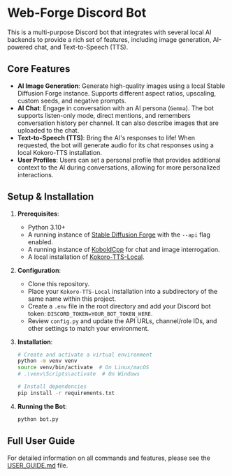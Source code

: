 # Web-Forge Discord Bot

This is a multi-purpose Discord bot that integrates with several local AI backends to provide a rich set of features, including image generation, AI-powered chat, and Text-to-Speech (TTS).

## Core Features

*   **AI Image Generation**: Generate high-quality images using a local Stable Diffusion Forge instance. Supports different aspect ratios, upscaling, custom seeds, and negative prompts.
*   **AI Chat**: Engage in conversation with an AI persona (`Gemma`). The bot supports listen-only mode, direct mentions, and remembers conversation history per channel. It can also describe images that are uploaded to the chat.
*   **Text-to-Speech (TTS)**: Bring the AI's responses to life! When requested, the bot will generate audio for its chat responses using a local Kokoro-TTS installation.
*   **User Profiles**: Users can set a personal profile that provides additional context to the AI during conversations, allowing for more personalized interactions.

## Setup & Installation

1.  **Prerequisites**:
    *   Python 3.10+
    *   A running instance of [Stable Diffusion Forge](https://github.com/lllyasviel/stable-diffusion-webui-forge) with the `--api` flag enabled.
    *   A running instance of [KoboldCpp](https://github.com/LostRuins/koboldcpp) for chat and image interrogation.
    *   A local installation of [Kokoro-TTS-Local](https://github.com/PierrunoYT/Kokoro-TTS-Local).

2.  **Configuration**:
    *   Clone this repository.
    *   Place your `Kokoro-TTS-Local` installation into a subdirectory of the same name within this project.
    *   Create a `.env` file in the root directory and add your Discord bot token: `DISCORD_TOKEN=YOUR_BOT_TOKEN_HERE`.
    *   Review `config.py` and update the API URLs, channel/role IDs, and other settings to match your environment.

3.  **Installation**:
    ```bash
    # Create and activate a virtual environment
    python -m venv venv
    source venv/bin/activate  # On Linux/macOS
    # .\venv\Scripts\activate  # On Windows

    # Install dependencies
    pip install -r requirements.txt
    ```

4.  **Running the Bot**:
    ```bash
    python bot.py
    ```

## Full User Guide

For detailed information on all commands and features, please see the [USER_GUIDE.md](USER_GUIDE.md) file.
